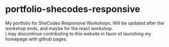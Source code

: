# portfolio-shecodes-responsive
My portfolio for SheCodes Responsive Workshops. Will be updated after the workshop ends, and maybe for the react workshop.
<br/>
I may discontinue contributing to this website in favor of launching my homepage with github pages.

